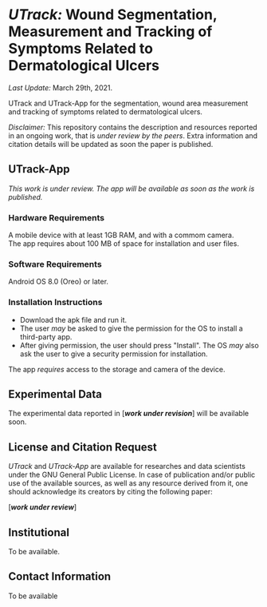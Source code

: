 # ***UTrack:***  Wound Segmentation, Measurement and Tracking of Symptoms Related to Dermatological Ulcers 
*Last Update:* March 29th, 2021.  

UTrack and UTrack-App for the segmentation, wound area measurement and tracking of symptoms related to dermatological ulcers.  

*Disclaimer:* This repository contains the description and resources reported in an ongoing work, that is *under review by the peers*. Extra information and citation details will be updated as soon the paper is published.

## UTrack-App  

*This work is under review. The app will be available as soon as the work is published.*

### Hardware Requirements  

A mobile device with at least 1GB RAM, and with a commom camera.  
The app requires about 100 MB of space for installation and user files.

### Software Requirements  

Android OS 8.0 (Oreo) or later.

### Installation Instructions  

- Download the apk file and run it.  
- The user *may* be asked to give the permission for the OS to install a third-party app.  
- After giving permission, the user should press "Install". The OS *may* also ask the user to give a security permission for installation.  

The app *requires* access to the storage and camera of the device.

## Experimental Data  

The experimental data reported in [***work under revision***] will be available soon.

## License and Citation Request  
*UTrack* and *UTrack-App* are available for researches and data scientists under the GNU General Public License. In case of publication and/or public use of the available sources, as well as any resource derived from it, one should acknowledge its creators by citing the following paper:

[***work under review***]

## Institutional  

To be available.

## Contact Information  

 To be available
